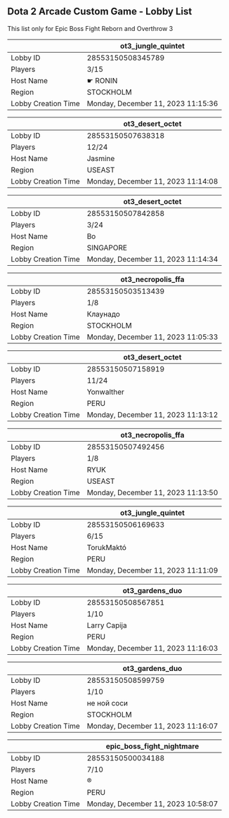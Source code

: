 ## Dota 2 Arcade Custom Game - Lobby List

This list only for Epic Boss Fight Reborn and Overthrow 3

|  | ot3_jungle_quintet |
| ------ | ------ |
| Lobby ID | 28553150508345789 |
| Players | 3/15 |
| Host Name | ☛ RONIN |
| Region | STOCKHOLM |
| Lobby Creation Time | Monday, December 11, 2023 11:15:36 |


|  | ot3_desert_octet |
| ------ | ------ |
| Lobby ID | 28553150507638318 |
| Players | 12/24 |
| Host Name | Jasmine |
| Region | USEAST |
| Lobby Creation Time | Monday, December 11, 2023 11:14:08 |


|  | ot3_desert_octet |
| ------ | ------ |
| Lobby ID | 28553150507842858 |
| Players | 3/24 |
| Host Name | Bo |
| Region | SINGAPORE |
| Lobby Creation Time | Monday, December 11, 2023 11:14:34 |


|  | ot3_necropolis_ffa |
| ------ | ------ |
| Lobby ID | 28553150503513439 |
| Players | 1/8 |
| Host Name | Клаунадо |
| Region | STOCKHOLM |
| Lobby Creation Time | Monday, December 11, 2023 11:05:33 |


|  | ot3_desert_octet |
| ------ | ------ |
| Lobby ID | 28553150507158919 |
| Players | 11/24 |
| Host Name | Yonwalther |
| Region | PERU |
| Lobby Creation Time | Monday, December 11, 2023 11:13:12 |


|  | ot3_necropolis_ffa |
| ------ | ------ |
| Lobby ID | 28553150507492456 |
| Players | 1/8 |
| Host Name | RYUK |
| Region | USEAST |
| Lobby Creation Time | Monday, December 11, 2023 11:13:50 |


|  | ot3_jungle_quintet |
| ------ | ------ |
| Lobby ID | 28553150506169633 |
| Players | 6/15 |
| Host Name | TorukMaktó |
| Region | PERU |
| Lobby Creation Time | Monday, December 11, 2023 11:11:09 |


|  | ot3_gardens_duo |
| ------ | ------ |
| Lobby ID | 28553150508567851 |
| Players | 1/10 |
| Host Name | Larry Capija |
| Region | PERU |
| Lobby Creation Time | Monday, December 11, 2023 11:16:03 |


|  | ot3_gardens_duo |
| ------ | ------ |
| Lobby ID | 28553150508599759 |
| Players | 1/10 |
| Host Name | не ной соси |
| Region | STOCKHOLM |
| Lobby Creation Time | Monday, December 11, 2023 11:16:07 |


|  | epic_boss_fight_nightmare |
| ------ | ------ |
| Lobby ID | 28553150500034188 |
| Players | 7/10 |
| Host Name | ® |
| Region | PERU |
| Lobby Creation Time | Monday, December 11, 2023 10:58:07 |


